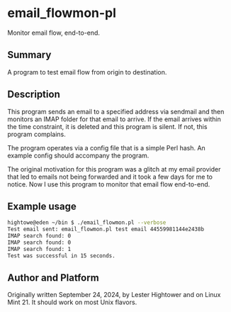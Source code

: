 # email_flowmon-pl
Monitor email flow, end-to-end.

## Summary
A program to test email flow from origin to destination.

## Description
This program sends an email to a specified address via sendmail and
then monitors an IMAP folder for that email to arrive. If the email
arrives within the time constraint, it is deleted and this program
is silent. If not, this program complains.

The program operates via a config file that is a simple Perl hash.
An example config should accompany the program.

The original motivation for this program was a glitch at my email
provider that led to emails not being forwarded and it took a few
days for me to notice. Now I use this program to monitor that email
flow end-to-end.

## Example usage
```bash
hightowe@eden ~/bin $ ./email_flowmon.pl --verbose
Test email sent: email_flowmon.pl test email 44559981144e2438b
IMAP search found: 0
IMAP search found: 0
IMAP search found: 1
Test was successful in 15 seconds.
```

## Author and Platform
Originally written September 24, 2024, by Lester Hightower and
on Linux Mint 21. It should work on most Unix flavors.

